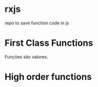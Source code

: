 # rxjs

repo to save function code in js

# First Class Functions

Funções são valores.

# High order functions
